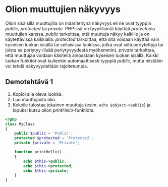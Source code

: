 # Olion muuttujien näkyvyys

Olion sisäisillä muuttujilla on määriteltynä näkyvyys eli ne ovat tyyppiä *public*, *protected* tai *private*. PHP:ssä on tyypillisintä käyttää *protected*ia muuttujien kanssa. *public* tarkoittaa, että muuttuja näkyy kaikille ja on käytettävissä kaikkialla. *protected* tarkoittaa, että sitä voidaan käyttää vain kyseisen luokan sisällä tai sellaisissa luokissa, jotka ovat siitä periytettyjä tai joista se periytyy (lisää periytyvyydestä myöhemmin). *private* tarkoittaa, että muuttujaa voidaan käsitellä ainoastaan kyseisen luokan sisällä. Kaikki luokan funktiot ovat kuitenkin automaattisesti tyyppiä *public*, mutta niistäkin voi tehdä näkyvyydeltään rajoitetumpia.

## Demotehtävä 1

1. Kopioi alla oleva luokka.
2. Luo muuttujasta olio. 
3. Kokeile tulostaa jokainen muuttuja (esim. ``echo $object->public``) ja lopuksi kutsu olion *printHello*-funktiota.

```php
<?php
class MyClass
{
    public $public = 'Public';
    protected $protected = 'Protected';
    private $private = 'Private';

    function printHello()
    {
        echo $this->public;
        echo $this->protected;
        echo $this->private;
    }
}

````